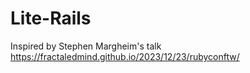 # Lite-Rails
Inspired by Stephen Margheim's talk https://fractaledmind.github.io/2023/12/23/rubyconftw/

